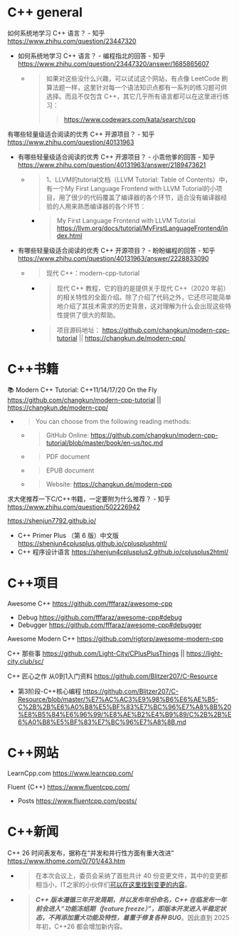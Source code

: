 
# C++ general

如何系统地学习 C++ 语言？ - 知乎 https://www.zhihu.com/question/23447320
- 如何系统地学习 C++ 语言？ - 编程指北的回答 - 知乎 https://www.zhihu.com/question/23447320/answer/1685865607
  * > 如果对这些没什么兴趣，可以试试这个网站，有点像 LeetCode 刷算法题一样，这里针对每一个语法知识点都有一系列的练习题可供选择。而且不仅包含 C++，其它几乎所有语言都可以在这里进行练习：
    >> https://www.codewars.com/kata/search/cpp

有哪些轻量级适合阅读的优秀 C++ 开源项目？ - 知乎 https://www.zhihu.com/question/40131963
- 有哪些轻量级适合阅读的优秀 C++ 开源项目？ - 小乖他爹的回答 - 知乎 https://www.zhihu.com/question/40131963/answer/2189473621
  * > 1、LLVM的tutorial文档（LLVM Tutorial: Table of Contents）中，有一个My First Language Frontend with LLVM Tutorial的小项目，用了很少的代码覆盖了编译器的各个环节，适合没有编译器经验的人用来熟悉编译器的各个环节：
    + > My First Language Frontend with LLVM Tutorial https://llvm.org/docs/tutorial/MyFirstLanguageFrontend/index.html
- 有哪些轻量级适合阅读的优秀 C++ 开源项目？ - 盼盼编程的回答 - 知乎 https://www.zhihu.com/question/40131963/answer/2228833090
  * > 现代 C++：modern-cpp-tutorial 
    + > 现代 C++ 教程，它的目的是提供关于现代 C++（2020 年前）的相关特性的全面介绍。除了介绍了代码之外，它还尽可能简单地介绍了其技术需求的历史背景，这对理解为什么会出现这些特性提供了很大的帮助。
    + > 项目源码地址： https://github.com/changkun/modern-cpp-tutorial || https://changkun.de/modern-cpp/

# C++书籍

:books: Modern C++ Tutorial: C++11/14/17/20 On the Fly https://github.com/changkun/modern-cpp-tutorial || https://changkun.de/modern-cpp/
- > You can choose from the following reading methods:
  * > GitHub Online: https://github.com/changkun/modern-cpp-tutorial/blob/master/book/en-us/toc.md
  * > PDF document
  * > EPUB document
  * > Website: https://changkun.de/modern-cpp

求大佬推荐一下C/C++书籍，一定要附为什么推荐？ - 知乎 https://www.zhihu.com/question/502226942

https://shenjun7792.github.io/
- C++ Primer Plus （第 6 版）中文版 https://shenjun4cplusplus.github.io/cplusplushtml/
- C++ 程序设计语言 https://shenjun4cplusplus2.github.io/cplusplus2html/

# C++项目

Awesome C++ https://github.com/fffaraz/awesome-cpp
- Debug https://github.com/fffaraz/awesome-cpp#debug
- Debugger https://github.com/fffaraz/awesome-cpp#debugger

Awesome Modern C++ https://github.com/rigtorp/awesome-modern-cpp

C++ 那些事 https://github.com/Light-City/CPlusPlusThings || https://light-city.club/sc/

C++ 匠心之作 从0到1入门资料 https://github.com/Blitzer207/C-Resource
- 第3阶段-C++核心编程 https://github.com/Blitzer207/C-Resource/blob/master/%E7%AC%AC3%E9%98%B6%E6%AE%B5-C%2B%2B%E6%A0%B8%E5%BF%83%E7%BC%96%E7%A8%8B%20%E8%B5%84%E6%96%99/%E8%AE%B2%E4%B9%89/C%2B%2B%E6%A0%B8%E5%BF%83%E7%BC%96%E7%A8%8B.md

# C++网站

LearnCpp.com https://www.learncpp.com/

Fluent {C++} https://www.fluentcpp.com/
- Posts https://www.fluentcpp.com/posts/

# C++新闻

C++ 26 时间表发布，据称在“并发和并行性方面有重大改进” https://www.ithome.com/0/701/443.htm
- > 在本次会议上，委员会采纳了首批共计 40 份变更文件，其中的变更都相当小，IT之家的小伙伴们[可以在这里找到变更的内容](https://herbsutter.com/2023/06/16/trip-report-summer-iso-c-standards-meeting-varna-bulgaria/)。
- > ***C++ 版本遵循三年开发周期，并以发布年份命名，C++ 在临发布一年前会进入“功能冻结期（feature freeze）”，即版本开发进入半稳定状态，不再添加重大功能及特性，着重于修复各种 BUG***。因此直到 2025 年初，C++26 都会增加新内容。

